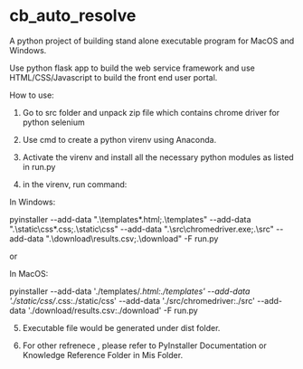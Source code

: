 # cb_auto_resolve

A python project of building stand alone executable program for MacOS and Windows.

Use python flask app to build the web service framework and use HTML/CSS/Javascript to build the front end user portal.


How to use:

1. Go to src folder and unpack zip file which contains chrome driver for python selenium

2. Use cmd to create a python virenv using Anaconda.

3. Activate the virenv and install all the necessary python modules as listed in run.py

4. in the virenv, run command: 


In Windows:

pyinstaller --add-data ".\templates\*.html;.\templates" --add-data ".\static\css\*.css;.\static\css" --add-data ".\src\chromedriver.exe;.\src" --add-data ".\download\results.csv;.\download" -F run.py

or 

In MacOS:

pyinstaller --add-data './templates/*.html:./templates' --add-data './static/css/*.css:./static/css' --add-data './src/chromedriver:./src' --add-data './download/results.csv:./download' -F run.py


5. Executable file would be generated under dist folder.


6. For other refrenece , please refer to PyInstaller Documentation or Knowledge Reference Folder in Mis Folder.

